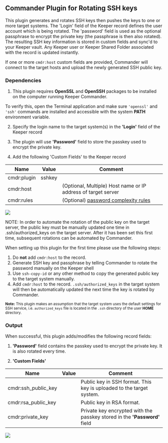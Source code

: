 Commander Plugin for Rotating SSH keys
----

This plugin generates and rotates SSH keys then pushes the keys to one or more target systems.  The 'Login' field of the Keeper record defines the user account which is being rotated. The 'password' field is used as the optional passphrase to encrypt the private key (the passphrase is then also rotated).  The resulting SSH key information is stored in custom fields and sync'd to your Keeper vault.  Any Keeper user or Keeper Shared Folder associated with the record is updated instantly.

If one or more `cmdr:host` custom fields are provided, Commander will connect to the target hosts and upload the newly generated SSH public key.

### Dependencies

1. This plugin requires **OpenSSL** and **OpenSSH** packages to be installed on the computer running Keeper Commander.

To verify this, open the Terminal application and make sure `'openssl'` and `'ssh'` commands are installed and accessible with the system **PATH** environment variable.

2. Specify the login name to the target system(s) in the **'Login'** field of the Keeper record

3. The plugin will use **'Password'** field to store the passkey used to encrypt the private key.

4. Add the following 'Custom Fields' to the Keeper record

Name          | Value     | Comment
---------     | -------   | ------------
cmdr:plugin   | sshkey    |
cmdr:host     |           | (Optional, Multiple) Host name or IP address of target server
cmdr:rules    |           | (Optional) [password complexity rules](https://github.com/Keeper-Security/Commander/tree/master/keepercommander/plugins/password_rules.md)

![](https://raw.githubusercontent.com/Keeper-Security/Commander/master/keepercommander/images/plugin_sshkey1.png)

NOTE: In order to automate the rotation of the public key on the target server, the public key must be manually updated one time in .ssh/authorized_keys on the target server.  After it has been set this first time, subsequent rotations can be automated by Commander.
  
When setting up this plugin for the first time please use the following steps:
  
1. Do **not** add `cmdr:host` to the record.
2. Generate SSH key and passphrase by telling Commander to rotate the password manually on the Keeper shell
3. Use `ssh-copy-id` or any other method to copy the generated public key to the target system manually.
4. Add `cmdr:host` to the record. `.ssh/authorized_keys` in the target system will then be automatically updated the next time the key is rotated by Commander.

<sub>**Note:** This plugin makes an assumption that the target system uses the default settings for SSH service, i.e. `authorized_keys` file is located in the `.ssh` directory of the user **HOME** directory.</sub>

### Output

When successful, this plugin adds/modifies the following record fields:

1. **'Password'** field contains the passkey used to encrypt the private key.  It is also rotated every time.

2. **'Custom Fields'**

Name                | Value   | Comment
-----------------   | ------- | --------
cmdr:ssh_public_key |         | Public key in SSH format. This key is uploaded to the target system.
cmdr:rsa_public_key |         | Public key in RSA format.
cmdr:private_key    |         | Private key encrypted with the passkey stored in the **'Password'** field

![](https://raw.githubusercontent.com/Keeper-Security/Commander/master/keepercommander/images/plugin_sshkey2.png)
